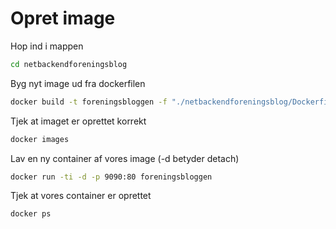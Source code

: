 # Opret image

Hop ind i mappen
```bash
cd netbackendforeningsblog
```
Byg nyt image ud fra dockerfilen
```bash
docker build -t foreningsbloggen -f "./netbackendforeningsblog/Dockerfile" .
```
Tjek at imaget er oprettet korrekt

```bash
docker images
```

Lav en ny container af vores image (-d betyder detach)
```bash
docker run -ti -d -p 9090:80 foreningsbloggen
```

Tjek at vores container er oprettet
```bash
docker ps
```
